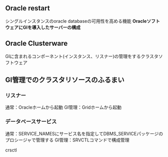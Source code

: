 ## Oracle restart
シングルインスタンスのoracle databaseの可用性を高める機能
**OracleソフトウェアにGIを導入したサーバーの構成**
## Oracle Clusterware
GIに含まれるコンポーネント(インスタンス、リスナー)の管理をするクラスタソフトウェア
## GI管理でのクラスタリソースのふるまい
### リスナー
通常：Oracleホームから起動
GI管理：Gridホームから起動
### データベースサービス
通常：SERVICE_NAMESにサービス名を指定してDBMS_SERVICEパッケージのプロシージャで管理する
GI管理：SRVCTLコマンドで構成管理

crsctl
